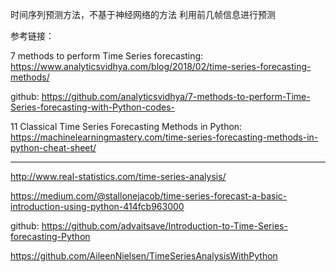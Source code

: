 时间序列预测方法，不基于神经网络的方法
利用前几帧信息进行预测


参考链接：

7 methods to perform Time Series forecasting:
https://www.analyticsvidhya.com/blog/2018/02/time-series-forecasting-methods/

github:
https://github.com/analyticsvidhya/7-methods-to-perform-Time-Series-forecasting-with-Python-codes-


11 Classical Time Series Forecasting Methods in Python:
https://machinelearningmastery.com/time-series-forecasting-methods-in-python-cheat-sheet/



---
http://www.real-statistics.com/time-series-analysis/

https://medium.com/@stallonejacob/time-series-forecast-a-basic-introduction-using-python-414fcb963000

github: https://github.com/advaitsave/Introduction-to-Time-Series-forecasting-Python

https://github.com/AileenNielsen/TimeSeriesAnalysisWithPython